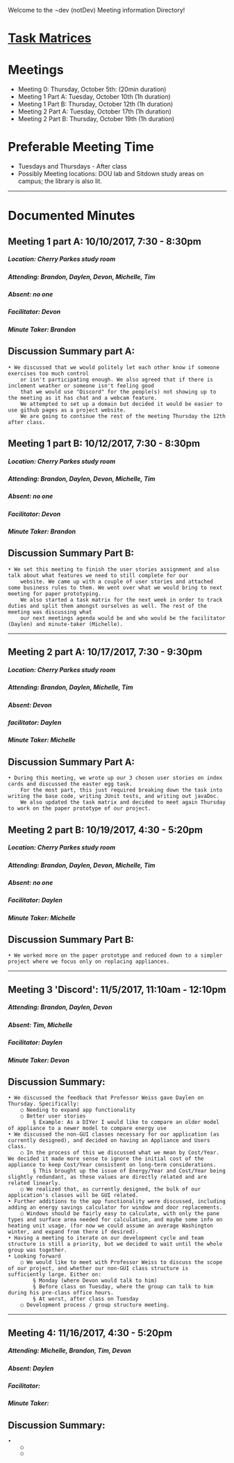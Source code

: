 Welcome to the ¬dev (notDev) Meeting information Directory! 

# **[Task Matrices](https://docs.google.com/spreadsheets/d/1paBNAvlPqo-rrVl_JR8R4uvp5F34yir2WKySzl2PoTk/edit?usp=sharing)**

# **Meetings**
  * Meeting 0: Thursday, October 5th: (20min duration) 
  * Meeting 1 Part A: Tuesday, October 10th (1h duration)
  * Meeting 1 Part B: Thursday, October 12th (1h duration)
  * Meeting 2 Part A: Tuesday, October 17th (1h duration)
  * Meeting 2 Part B: Thursday, October 19th (1h duration)


# **Preferable Meeting Time**
  * Tuesdays and Thursdays - After class
  * Possibly Meeting locations: DOU lab and Sitdown study areas on campus; the library is also lit.

________________________________________________________________________________________________________________________

# **Documented Minutes** 
## **Meeting 1 part A: 10/10/2017, 7:30 - 8:30pm**
##### 	Location: Cherry Parkes study room
##### 	Attending: Brandon, Daylen, Devon, Michelle, Tim
##### 	Absent: no one
##### 	Facilitator: Devon
##### 	Minute Taker: Brandon

## **Discussion Summary part A:**

	• We discussed that we would politely let each other know if someone exercises too much control
		or isn't participating enough. We also agreed that if there is inclement weather or someone isn't feeling good
		that we would use "Discord" for the people(s) not showing up to the meeting as it has chat and a webcam feature.
		We attempted to set up a domain but decided it would be easier to use github pages as a project website.
		We are going to continue the rest of the meeting Thursday the 12th after class.

## **Meeting 1 part B: 10/12/2017, 7:30 - 8:30pm**
##### 	Location: Cherry Parkes study room
##### 	Attending: Brandon, Daylen, Devon, Michelle, Tim
##### 	Absent: no one
##### 	Facilitator: Devon
##### 	Minute Taker: Brandon

## **Discussion Summary Part B:**

	• We set this meeting to finish the user stories assignment and also talk about what features we need to still complete for our
		website. We came up with a couple of user stories and attached some business rules to them. We went over what we would bring to next meeting for paper prototyping.
		We also started a task matrix for the next week in order to track duties and split them amongst ourselves as well. The rest of the meeting was discussing what
		our next meetings agenda would be and who would be the facilitator (Daylen) and minute-taker (Michelle).

________________________________________________________________________________________________________________________

## **Meeting 2 part A: 10/17/2017, 7:30 - 9:30pm**
##### 	Location: Cherry Parkes study room
##### 	Attending: Brandon, Daylen, Michelle, Tim 
##### 	Absent: Devon
##### 	facilitator: Daylen
##### 	Minute Taker: Michelle

## **Discussion Summary Part A:**

	• During this meeting, we wrote up our 3 chosen user stories on index cards and discussed the easter egg task. 
		For the most part, this just required breaking down the task into writing the base code, writing JUnit tests, and writing out javaDoc.
		We also updated the task matrix and decided to meet again Thursday to work on the paper prototype of our project. 


## **Meeting 2 part B: 10/19/2017, 4:30 - 5:20pm**
##### 	Location: Cherry Parkes study room
##### 	Attending: Brandon, Daylen, Devon, Michelle, Tim
##### 	Absent: no one
##### 	Facilitator: Daylen
##### 	Minute Taker: Michelle

## **Discussion Summary Part B:**

	• We worked more on the paper prototype and reduced down to a simpler project where we focus only on replacing appliances. 

________________________________________________________________________________________________________________________

## **Meeting 3 'Discord': 11/5/2017, 11:10am - 12:10pm**
##### 	Attending: Brandon, Daylen, Devon
##### 	Absent: Tim, Michelle
##### 	Facilitator: Daylen
##### 	Minute Taker: Devon

## **Discussion Summary:**
	• We discussed the feedback that Professor Weiss gave Daylen on Thursday. Specifically:
		○ Needing to expand app functionality
		○ Better user stories
			§ Example: As a DIYer I would like to compare an older model of appliance to a newer model to compare energy use
	• We discussed the non-GUI classes necessary for our application (as currently designed), and decided on having an Appliance and Users class.
		○ In the process of this we discussed what we mean by Cost/Year. We decided it made more sense to ignore the initial cost of the appliance to keep Cost/Year consistent on long-term considerations.
			§ This brought up the issue of Energy/Year and Cost/Year being slightly redundant, as these values are directly related and are related linearly.
		○ We realized that, as currently designed, the bulk of our application's classes will be GUI related.
	• Further additions to the app functionality were discussed, including adding an energy savings calculator for window and door replacements.
		○ Windows should be fairly easy to calculate, with only the pane types and surface area needed for calculation, and maybe some info on heating unit usage. (for now we could assume an average Washington winter, and expand from there if desired).
	• Having a meeting to iterate on our development cycle and team structure is still a priority, but we decided to wait until the whole group was together.
	• Looking forward
		○ We would like to meet with Professor Weiss to discuss the scope of our project, and whether our non-GUI class structure is sufficiently large. Either on:
			§ Monday (where Devon would talk to him)
			§ Before class on Tuesday, where the group can talk to him during his pre-class office hours.
			§ At worst, after class on Tuesday
		○ Development process / group structure meeting.

________________________________________________________________________________________________________________________

## **Meeting 4: 11/16/2017, 4:30 - 5:20pm**

##### 	Attending: Michelle, Brandon, Tim, Devon
##### 	Absent: Daylen
##### 	Facilitator: 
##### 	Minute Taker: 

## **Discussion Summary:**
	• 
		○ 
		○ 


